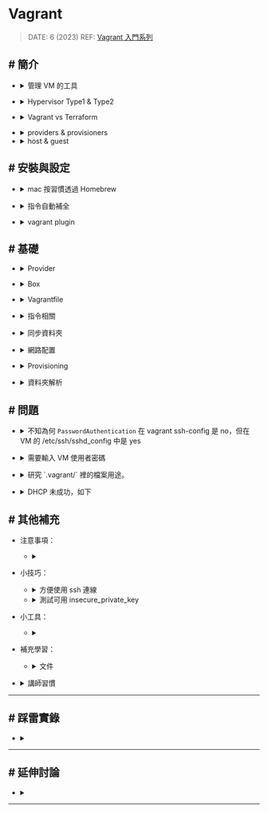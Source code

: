 ##### <!-- 收起 -->

<style> 
.imgBox{
  display: flex; 
  flex-direction: column; 
  margin: 5%; 
  justify-content: center;
  border: 2px solid black;
}
</style>

<!------------  style  ------------>

<!----------- ref start ----------->

[Vagrant 入門系列]: https://youtu.be/4nK_S-mU6_o?list=PLfQqWeOCIH4B6YAEXMr6cx4AfnKNBLbZO
[Vagrant Cloud]: https://app.vagrantup.com/boxes/search
[Vagrantfile Doc]: https://developer.hashicorp.com/vagrant/docs/vagrantfile

<!------------ ref end ------------>

# Vagrant

> DATE: 6 (2023)
> REF: [Vagrant 入門系列]

## # 簡介

<!-- 管理 VM 的工具 -->

- <details close>
  <summary>管理 VM 的工具</summary>

  ![](https://i.imgur.com/cynfQpa.png)
  ![](https://i.imgur.com/5HFlrYo.png)

  </details>

<!-- Hypervisor Type1 & Type2 -->

- <details close>
  <summary>Hypervisor Type1 & Type2</summary>

  - 可否不需底層 OS ，直接裝在硬體上的差異

  <br>

  ![](https://i.imgur.com/GpugaSn.png)

  <br>

  ![](https://i.imgur.com/KnwFUf9.jpg)

  </details>

<!-- Vagrant vs Terraform -->

- <details close>
  <summary>Vagrant vs Terraform</summary>

  - Vagrant 用在管理開發環境 (管理本機)
  - Terraform 用在建立 infrastructure (管理雲端)

  </details>

<!-- providers & provisioners -->

- <details close>
  <summary>providers & provisioners</summary>

  - providers：用於創建和管理 VM 的基礎架構，如 Virtualbox
  - provisioners：用於在 VM 創建後對其執行任務，如 Ansible

  </details>

- <details close>
  <summary>host & guest</summary>

  - 在 mac 使用 Virtualbox 創建 VM --> host 為 mac，guest 為 VM

  </details>

## # 安裝與設定

<!-- mac 按習慣透過 Homebrew -->

- <details close>
  <summary>mac 按習慣透過 Homebrew</summary>

  - `brew install --cask vagrant`

  </details>

<!-- 指令自動補全 -->

- <details close>
  <summary>指令自動補全</summary>

  - 我查的時候已經棄用 homebrew，改為由 vagrant 直接管理，所以用下列方式安裝
  - `vagrant autocomplete install --zsh`

  </details>

<!-- vagrant plugin -->

- <details close>
  <summary>vagrant plugin</summary>

  - 可透過 `vagrant plugin list` 查看已安裝項目
  - 一些功能推薦從 vagrant plugin 來安裝。

    - EX. 當想要同步檔案到 VM 時，可能會說可以安裝 Virtualbox Guest Additiions，不建議直接安裝，而是從 vagrant plugin 來安裝 (`vagrant plugin install vagrant-vbguest`)

  </details>

## # 基礎

<!-- Provider -->

- <details close>
  <summary>Provider</summary>

  - 使用 vagrant 管理 Virtualbox 時，可以不用開啟 Virtualbox 的應用程式，可以背景執行，應用程式只是提供 UI 讓你使用

  </details>

<!-- Box -->

- <details close>
  <summary>Box</summary>

  - <details close>
    <summary>Vagrant Cloud 網頁中有提供 Vagrant Box 可使用</summary>

    - [Vagrant Cloud]
    - 使用時養成習慣要指定版本
    - 其上對 box 的描述資訊有點少

    </details>

  <!-- 打包 box (以 Virtualbox 為例，不同 provider 細節不同，指令也不同) -->

  - <details close>
    <summary>打包 box (以 Virtualbox 為例，不同 provider 細節不同，指令也不同)</summary>

    <!-- vagrant package --base [VM name or ID] -->

    - <details close>
      <summary><code>vagrant package --base [VM name or ID]</code></summary>

      - `VBoxManage list vms` 查詢 VM ID

      </details>

    <!-- 注意事項 -->

    - <details close>
      <summary>注意事項</summary>

      <!-- 關閉該 VM -->

      - <details close>
        <summary>關閉該 VM</summary>

        - 因為得確保其處於一個不會變動的靜態狀態
        - 不需手動操作，package 時，會自動關閉

        </details>

      <!-- 需安裝 Virtualbox Guest Additions -->

      - <details close>
        <summary>需安裝 Virtualbox Guest Additions</summary>

        - 共用資料夾功能需能正常運作
        - 可以進行一些最佳化提高效能

        </details>

      <!-- 需要有 insecure_public_key -->

      - <details close>
        <summary>需要有 insecure_public_key</summary>

        - 因為初始化時是以 insecure_private_key 登入，之後再替換成新生成的 private_key

        </details>

      <!-- 清除不需要的檔案、敏感信息 -->

      - <details close>
        <summary>清除不需要的檔案、敏感信息</summary>

        - 暫存文件、日誌文件等
        - SSH 密鑰、密碼等

        </details>

      </details>

    <!-- Box File Format -->

    - <details close>
      <summary>Box File Format</summary>

      - package 後會在該資料夾中產生一個 package.box，為一個壓縮檔 tarball (tar, tar.gz, zip)

      - `vagrant box add --name=ubuntu/ocup ./package.box` 加入本地端，會解壓縮到 `~/.vagrant.d/` 中的 box，包含

        - VM artifacts (required) - 主要的 VM image，包含一個 `.ovf` 跟至少一個 `.vmdk`
        - metadata.json (required) - 標註 provider 資訊
        - info.json - 提供 `vagrant box list -i` 所顯示的內容
        - Vagrantfile - 預設設定

      </details>

    <!-- 發布到 vagrant cloud 需要有 checksum 驗證 -->

    - <details close>
      <summary>發布到 vagrant cloud 需要有 checksum 驗證</summary>

      - 可以簡單驗證檔案是否有損毀或遭到竄改
      - 先生成所選類型的 checksum，再貼到 cloud 上的驗證欄位
        - EX. 用 `sha1sum package.box` 生成 SHA1 值

      </details>

    </details>

  </details>

<!-- Vagrantfile -->

- <details close>
  <summary>Vagrantfile</summary>

  <!-- Vagrantfile 語法為 `Ruby` -->

  - <details close>
    <summary>Vagrantfile 語法為 <code>Ruby</code></summary>

    - `do` 開頭必定會配對 `end` 結尾
    - property 賦值寫法如 `config.vm.box = "box"`
    - method 寫法如 `config.vm.synced_folder ".", "/vagrant", disabled: true"`

    </details>

  <!-- box 的 vagrantfile -->

  - <details close>
    <summary>box 的 vagrantfile</summary>

    - box 的資料夾裡也會有他自己的 vagrantfile，需注意有哪些設定 (`~/.vagrant.d/`)
    - 同一屬性，project 層的 vagrantfile 會蓋掉 box 的

    </details>

  </details>

<!-- 指令相關 -->

- <details close>
  <summary>指令相關</summary>

  <!-- vagrant up -->

  - <details close>
    <summary><code>vagrant up</code></summary>

    - 同時生成 private key ，並將 VM 的 ssh key 設定完成
    - 按照設定完成 網路配置、資料同步、軟體安裝、腳本執行..等

    </details>

  <!-- vagrant destory -->

  - <details close>
    <summary><code>vagrant destory</code></summary>

    - `vagrant destory` 後重新 up，才會真正換一台 VM

    </details>

  </details>

<!-- 同步資料夾 -->

- <details close>
  <summary>同步資料夾</summary>

  <!-- provider 可能有各自的方法 -->

  - <details close>
    <summary>provider 可能有各自的方法</summary>

    - 沒設定則會使用 provider 當前的方法

    - EX. Virtualbox 有 Virtualbox Guest Additiions

      - 需安裝
      - 可以自動隨時同步
      - 設定 `type: "Virtualbox"`

    </details>

  <!-- vagrant 也有提供方法 `type: "rsync"` -->

  - <details close>
    <summary>vagrant 也有提供方法 <code>type: "rsync"</code></summary>

    - 由 `config.vm.synced_folder` 設定

    - 每次 `vagrant up` 跟 `vagrant reload` 都會同步

    - 在 shell 輸入 `vagrant rsync-auto`，啟動監聽自動隨時同步，退出後解除

    </details>

  <!-- 注意 -->

  - <details close>
    <summary>注意</summary>

    <!-- vagrant reload 會有一些舊東西保留著 -->

    - <details close>
      <summary>vagrant reload 會有一些舊東西保留著</summary>

      ```vagrantfile
      # EX.
      # 一開始設定為要同步：
      config.vm.synced_folder ".", "/vagrant", disabled: false

      # 使用 vagrant up 啟動一次，此時 VM 中已經有該檔案
      # 再將設定改成不要同步：
      config.vm.synced_folder ".", "/vagrant", disabled: true

      # 使用 vagrant reload 進行 reload 後
      # 此時在 reload 之前已經同步進 VM 的檔案會繼續存在
      # 因為他只是改成不要去同步而不是刪除原本已存在的檔案
      ```

      </details>

    <!-- 可以分別設定數個同步路徑，但目標資料夾不能重複，否則只會被最後一次覆蓋掉 -->

    - <details close>
      <summary>可以分別設定數個同步路徑，但目標資料夾不能重複，否則只會被最後一次覆蓋掉</summary>

      ```vagrantfile
      # EX.
      # 這樣最後 /vagrant 只會覆蓋成 test/
      # 而不是同時擁有 src/、test/ 兩者的檔案

      config.vm.synced_folder "src/", "/vagrant"
      config.vm.synced_folder "test/", "/vagrant"
      ```

      </details>

    <!-- 預設會將 "." 同步 "/vagrant"，所以若想客製化同步的檔案，可以在最開頭先取消該預設 -->

    - <details close>
      <summary>預設會將 "." 同步 "/vagrant"，所以若想客製化同步的檔案，可以在最開頭先取消該預設</summary>

      ```vagrantfile
      config.vm.synced_folder ".", "/vagrant", disabled: true
      ```

      </details>

    </details>

  </details>

<!-- 網路配置 -->

- <details close>
  <summary>網路配置</summary>

  <!-- 預設網路配置 -->

  - <details close>
    <summary>預設網路配置</summary>

    <!-- 使用 "Virtualbox" -->

    - <details close>
      <summary>使用 "Virtualbox"</summary>

      - 會分配在固定 ip 127.0.0.1 但不同 port (ex. port 22xx)
      - 因為使用 NAT 分配

      </details>

    <!-- 使用 "Hyper-V" -->

    - <details close>
      <summary>使用 "Hyper-V"</summary>

      - 會分配在不同 ip 但都在 port 22 (ex. ip 172.17.xx.xx)
      - 因為其 Network Adapter 是選用 Default Switch 做分配
      - Default Switch 可設定分配哪些範圍的 ip 供其使用
      - 此種方法，在 VM 內部外部都是同一個 ip，並不像 NAT 會進行轉換

      </details>

    - 註：此部分描述預設方式，理論上 provider 應該能選擇使用不同方式來進行 ip 分配轉換

    </details>

  <!-- 基本配置方式 -->

  - <details close>
    <summary>基本配置方式</summary>

    <!-- forwarded_port -->

    - <details close>
      <summary><code>forwarded_port</code></summary>

      - 用來設定轉發 port，例如以 nat 連線時，需用此設定來轉發 port，使本機能夠連進 VM
      - ssh 的轉發一開始就自動設定好，因此能夠連線。但例如要連 ngnix 的 port 80，則須設定轉發到本機的哪個 port

      </details>

    <!-- private_network -->

    - <details close>
      <summary><code>private_network</code></summary>

      <!-- DHCP(Dynamic Host Configuration Protocol) -->

      - <details close>
        <summary>DHCP(Dynamic Host Configuration Protocol)</summary>

        - 在原始碼有明寫預設 ip (教學中講師提到為 `172.28.128.1`)

        </details>

      <!-- Static IP -->

      - <details close>
        <summary>Static IP</summary>

        - 自己設定一個固定的 ip

        </details>

      </details>

    <!-- public_network -->

    - <details close>
      <summary><code>public_network</code></summary>

      - 用以公開讓外網都能連進來

      </details>

    </details>

  <!-- 測試 -->

  - <details close>
    <summary>測試</summary>

    - 安裝 nginx 後，在本機瀏覽器上做連線測試：

      ```vagrantfile
      host.vm.network "forwarded_port", guest: 80, host: 12001
      # --> 可用 localhost:12001

      host.vm.network "private_network", ip: "192.168.50.20"
      # --> 可用 192.168.50.20:80

      host.vm.network "public_network", ip: "192.168.0.10", bridge: "en0: Wi-Fi"
      # --> 可用 192.168.0.10:80
      ```

    </details>

  </details>

<!-- Provisioning -->

- <details close>
  <summary>Provisioning</summary>

  - 啟動時機：(1)第一次 `vagrant up`、(2)`vagrant provision`、(3)`--provision`

  - 基本方式：File、Shell(inline、path)、Ansible

  <!-- 技巧： -->

  - <details close>
    <summary>技巧：</summary>

    - Ansible 可以設置成在最後一個 VM 啟動完後，才一次並行讓所有 VM 一起執行

      ```vagrantfile
      # 用 if 判斷迴圈執行到最後一台 VM 時
      if machine_id == N
        machine.vm.provision :ansible do |ansible|
          # 需要將 limit 設定成 all，讓所有 VM 都執行 ansible 動作
          ansible.limit = "all"
          ansible.playbook = "playbook.yml"
        end
      end
      ```

    </details>

  <!-- 注意： -->

  - <details close>
    <summary>注意：</summary>

    - 若需將 file 放進權限較高的地方，建議先用 File Provisioner 放到低權限位置，再用 Shell Provisioner 移動到位
    - 使用 Shell Provisioner 時，需注意當下的 user。預設為 `privileged: true`，會以 root 執行

    </details>

  </details>

<!-- 資料夾解析 -->

- <details close>
  <summary>資料夾解析</summary>

  <!-- ./.vagrant/ -->

  - <details close>
    <summary><code>./.vagrant/</code></summary>

    - `.vagrant/machines/` 中手動改掉 folder 名稱，vagrant 會找不到

    </details>

  <!-- ~/.vagrant.d/ -->

  - <details close>
    <summary><code>~/.vagrant.d/</code></summary>

    </details>

  </details>

## # 問題

<!-- 不知為何 `PasswordAuthentication` 在 vagrant ssh-config 是 no，但在 VM 的 /etc/ssh/sshd_config 中是 yes -->

- <details close>
  <summary>不知為何 <code>PasswordAuthentication</code> 在 vagrant ssh-config 是 no，但在 VM 的 /etc/ssh/sshd_config 中是 yes</summary>

  > Ｑ： vagrant ssh-config 中的設定是設定我主機的內容，還是設定 VM 上的內容。結果 GPT 跟 Gemini 似乎答案相反。
  >
  > GPT：
  > vagrant ssh-config 命令生成的配置文件內容主要是針對本地主機（Host）的 SSH 客戶端設定，用於配置如何通過 SSH 連接到 Vagrant 管理的虛擬機（VM）
  >
  > Gemini：
  > Vagrant ssh-config 檔案中的設定會套用到 Vagrant 虛擬機上的 SSH 伺服器。

  </details>

<!-- 需要輸入 VM 使用者密碼 -->

- <details close>
  <summary>需要輸入 VM 使用者密碼</summary>

  - 待釐清原因在一些地方需要輸入 VM 使用者密碼

    - 目前使用 box:"ubuntu/trusty64" 的設定，會遇到以下情形

      - `vagrant ssh` 連線時不用輸入 VM 的使用者密碼，但以 `ssh` 連線則需要輸入密碼
      - 使用 rsync 有些 box 創建的 VM 會有權限問題，每次都要輸入密碼

    - 未知原因講師在 windows Virtualbox 用 `vagrant ssh` 也需要密碼

  </details>

<!-- 研究 `.vagrant/` 裡的檔案用途。 -->

- <details close>
  <summary>研究 `.vagrant/` 裡的檔案用途。</summary>

  - 例如 bundler 是在有 plugin 的情況下才出現的。有使用 provisioner 時也會出現 `provisioners`

  </details>

<!-- DHCP 未成功，如下 -->

- <details close>
  <summary>DHCP 未成功，如下</summary>

  - 目前有建立出一個 eth2 是由於設定 DHCP 而創建的，但沒有像 eth3 一樣有一個 inet
  - 不知是沒成功創建 DHCP，還是已經創建了但我不會使用

    ```sh
    4: eth2: <BROADCAST,MULTICAST,UP,LOWER_UP> mtu 1500 qdisc pfifo_fast state UP group default qlen 1000
        link/ether 08:00:27:ba:5c:34 brd ff:ff:ff:ff:ff:ff
        inet6 fe80::a00:27ff:feba:5c34/64 scope link
          valid_lft forever preferred_lft forever
    5: eth3: <BROADCAST,MULTICAST,UP,LOWER_UP> mtu 1500 qdisc pfifo_fast state UP group default qlen 1000
        link/ether 08:00:27:4f:4a:7a brd ff:ff:ff:ff:ff:ff
        inet 192.168.50.21/24 brd 192.168.50.255 scope global eth3
          valid_lft forever preferred_lft forever
        inet6 fe80::a00:27ff:fe4f:4a7a/64 scope link
          valid_lft forever preferred_lft forever
    ```

  </details>

## # 其他補充

- 注意事項：

  - <details close>
    <summary></summary>

    </details>

- 小技巧：

  <!-- 方便使用 ssh 連線 -->

  - <details close>
    <summary>方便使用 ssh 連線</summary>

    - 因為使用 vagrant 必須在對應的 vagrantfile 位置，較為不方便
    - 可以將 `vagrant ssh-config` 資訊，整個複製到 `~/.ssh/config` 方便使用 ssh 來連線

    </details>

  <!-- 測試可用 insecure_private_key -->

  - <details close>
    <summary>測試可用 insecure_private_key</summary>

    - 不安全
    - 測試時為了方便連接，可用 insecure_private_key
    - vagrantfile 設定 `config.ssh.insert_key = false` 可讓其用 insecure_private_key，而不再另外生成 private key
    - insecure_private_key 在 `~/.vagrant.d/`

    </details>

- 小工具：

  - <details close>
    <summary></summary>

    </details>

- 補充學習：

  <!-- 文件 -->

  - <details close>
    <summary>文件</summary>

    - [Vagrantfile Doc]

    </details>

<!-- 講師習慣 -->

- <details close>
  <summary>講師習慣</summary>

  - 稱 "Vagrant Box" 為 "Vagrant 鏡像"
  - 在 windows 中，更偏好使用 Virtualbox，而不是 Hyper-V (因為提供的 box 比較多與 Virtualbox 相容？)

  </details>

---

## # 踩雷實錄

- <details close>
  <summary></summary>

  </details>

---

## # 延伸討論

- <details close>
  <summary></summary>

  </details>

---
